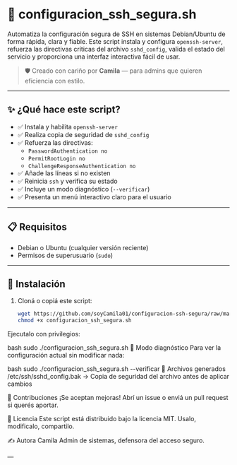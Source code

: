 # 🔐 configuracion_ssh_segura.sh

Automatiza la configuración segura de SSH en sistemas Debian/Ubuntu de forma rápida, clara y fiable. Este script instala y configura `openssh-server`, refuerza las directivas críticas del archivo `sshd_config`, valida el estado del servicio y proporciona una interfaz interactiva fácil de usar.

> 🛡️ Creado con cariño por **Camila** — para admins que quieren eficiencia con estilo.

---

## ✨ ¿Qué hace este script?

- ✅ Instala y habilita `openssh-server`
- ✅ Realiza copia de seguridad de `sshd_config`
- ✅ Refuerza las directivas:
  - `PasswordAuthentication no`
  - `PermitRootLogin no`
  - `ChallengeResponseAuthentication no`
- ✅ Añade las líneas si no existen
- ✅ Reinicia `ssh` y verifica su estado
- ✅ Incluye un modo diagnóstico (`--verificar`)
- ✅ Presenta un menú interactivo claro para el usuario

---

## 📋 Requisitos

- Debian o Ubuntu (cualquier versión reciente)
- Permisos de superusuario (`sudo`)

---

## 🚀 Instalación

1. Cloná o copiá este script:
   ```bash
   wget https://github.com/soyCamila01/configuracion-ssh-segura/raw/main/configuracion_ssh_segura.sh
   chmod +x configuracion_ssh_segura.sh
Ejecutalo con privilegios:

bash
sudo ./configuracion_ssh_segura.sh
🧪 Modo diagnóstico
Para ver la configuración actual sin modificar nada:

bash
sudo ./configuracion_ssh_segura.sh --verificar
📂 Archivos generados
/etc/ssh/sshd_config.bak → Copia de seguridad del archivo antes de aplicar cambios

🤝 Contribuciones
¡Se aceptan mejoras! Abrí un issue o enviá un pull request si querés aportar.

📜 Licencia
Este script está distribuido bajo la licencia MIT. Usalo, modificalo, compartilo.

✍️ Autora
Camila Admin de sistemas, defensora del acceso seguro.


—
